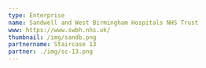 ```yaml
---
type: Enterprise
name: Sandwell and West Birmingham Hospitals NHS Trust
www: https://www.swbh.nhs.uk/
thumbnail: /img/sandb.png
partnername: Staircase 13
partner: ./img/sc-13.png
--- 
```

